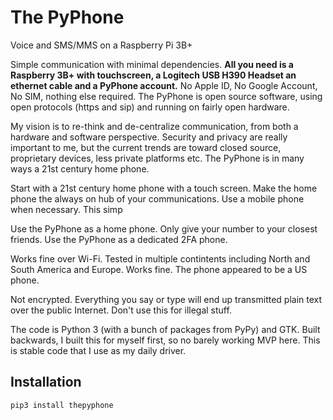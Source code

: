 # The PyPhone
Voice and SMS/MMS on a Raspberry Pi 3B+

Simple communication with minimal dependencies.  **All you need is a Raspberry 3B+ with touchscreen, a Logitech USB H390 Headset an ethernet cable and a PyPhone account.**  No Apple ID, No Google Account, No SIM, nothing else required.  The PyPhone is open source software, using open protocols (https and sip) and running on fairly open hardware.  

My vision is to re-think and de-centralize communication, from both a hardware and software perspective.  Security and privacy are really important to me, but the current trends are toward closed source, proprietary devices, less private platforms etc.  The PyPhone is in many ways a 21st century home phone.

Start with a 21st century home phone with a touch screen.  Make the home phone the always on hub of your communications.  Use a mobile phone when necessary.  This simp

Use the PyPhone as a home phone.  Only give your number to your closest friends.
Use the PyPhone as a dedicated 2FA phone.  

Works fine over Wi-Fi.  Tested in multiple contintents including North and South America and Europe.  Works fine. The phone appeared to be a US phone.

Not encrypted.  Everything you say or type will end up transmitted plain text over the public Internet.  Don't use this for illegal stuff.

The code is Python 3 (with a bunch of packages from PyPy) and GTK.  Built backwards, I built this for myself first, so no barely working MVP here.  This is  stable code that I use as my daily driver.

## Installation
```pip3 install thepyphone```


